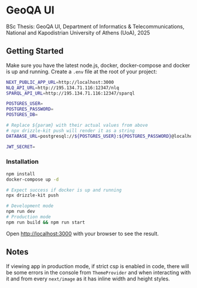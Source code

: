 
# GeoQA UI

BSc Thesis: GeoQA UI, Department of Informatics & Telecommunications, National and Kapodistrian University of Athens (UoA), 2025

## Getting Started

Make sure you have the latest node.js, docker, docker-compose and docker is up and running.
Create a `.env` file at the root of your project:
```bash
NEXT_PUBLIC_APP_URL=http://localhost:3000
NLQ_API_URL=http://195.134.71.116:12347/nlq
SPARQL_API_URL=http://195.134.71.116:12347/sparql

POSTGRES_USER=
POSTGRES_PASSWORD=
POSTGRES_DB=

# Replace ${param} with their actual values from above
# npx drizzle-kit push will render it as a string
DATABASE_URL=postgresql://${POSTGRES_USER}:${POSTGRES_PASSWORD}@localhost:5432/${POSTGRES_DB}?schema=public

JWT_SECRET=
```

### Installation

```bash
npm install
docker-compose up -d

# Expect success if docker is up and running
npx drizzle-kit push

# Development mode
npm run dev
# Production mode
npm run build && npm run start
```

Open [http://localhost:3000](http://localhost:3000) with your browser to see the result.

## Notes

If viewing app in production mode, if strict csp is enabled in code, there will be some errors in the console from `ThemeProvider` and when interacting with it and from every `next/image` as it has inline width and height styles.


